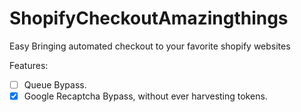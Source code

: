 # ShopifyCheckoutAmazingthings
 Easy Bringing automated checkout to your favorite shopify websites

Features:
- [ ] Queue Bypass.
- [x] Google Recaptcha Bypass, without ever harvesting tokens. 
